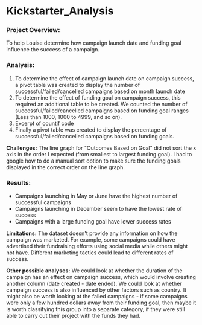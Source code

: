# Kickstarter_Analysis
### Project Overview: 
To help Louise determine how campaign launch date and funding goal influence the success of a campaign. 
### Analysis: 
1. To determine the effect of campaign launch date on campaign success, a pivot table was created to display the number of successful/failed/cancelled campaigns based on month launch date
2. To determine the effect of funding goal on campaign success, this required an additional table to be created. We counted the number of successful/failed/cancelled campaigns based on funding goal ranges (Less than 1000, 1000 to 4999, and so on). 
3. Excerpt of countif code 
4. Finally a pivot table was created to display the percentage of successful/failed/cancelled campaigns based on funding goals. 

**Challenges:** The line graph for "Outcomes Based on Goal" did not sort the x axis in the order I expected (from smallest to largest funding goal). I had to google how to do a manual sort option to make sure the funding goals displayed in the correct order on the line graph. 

### **Results:** 
- Campaigns launching in May or June have the highest number of successful campaigns 
- Campaigns launching in December seem to have the lowest rate of success 
- Campaigns with a large funding goal have lower success rates 

**Limitations:**
The dataset doesn't provide any information on how the campaign was marketed. For example, some campaigns could have advertised their fundraising efforts using social media while others might not have. Different marketing tactics could lead to different rates of success. 

**Other possible analyses:**
We could look at whether the duration of the campaign has an effect on campaign success, which would involve creating another column (date created - date ended). We could look at whether campaign success is also influenced by other factors such as country. It might also be worth looking at the failed campaigns - if some campaigns were only a few hundred dollars away from their funding goal, then maybe it is worth classifying this group into a separate category, if they were still able to carry out their project with the funds they had. 
